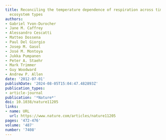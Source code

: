 ```yaml
---
title: Reconciling the temperature dependence of respiration across timescales and
  ecosystem types
authors:
- Gabriel Yvon-Durocher
- Jane M. Caffrey
- Alessandro Cescatti
- Matteo Dossena
- Paul Del Giorgio
- Josep M. Gasol
- José M. Montoya
- Jukka Pumpanen
- Peter A. Staehr
- Mark Trimmer
- Guy Woodward
- Andrew P. Allen
date: '2012-07-01'
publishDate: '2024-08-05T15:04:47.482893Z'
publication_types:
- article-journal
publication: '*Nature*'
doi: 10.1038/nature11205
links:
- name: URL
  url: https://www.nature.com/articles/nature11205
pages: '472-476'
volume: '487'
number: '7408'
---
```

